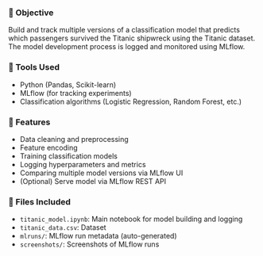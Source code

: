 ### 📌 Objective
Build and track multiple versions of a classification model that predicts which passengers survived the Titanic shipwreck using the Titanic dataset. The model development process is logged and monitored using MLflow.

### 🔧 Tools Used
- Python (Pandas, Scikit-learn)
- MLflow (for tracking experiments)
- Classification algorithms (Logistic Regression, Random Forest, etc.)

### 🚀 Features
- Data cleaning and preprocessing
- Feature encoding
- Training classification models
- Logging hyperparameters and metrics
- Comparing multiple model versions via MLflow UI
- (Optional) Serve model via MLflow REST API

### 📁 Files Included
- `titanic_model.ipynb`: Main notebook for model building and logging
- `titanic_data.csv`: Dataset
- `mlruns/`: MLflow run metadata (auto-generated)
- `screenshots/`: Screenshots of MLflow runs

